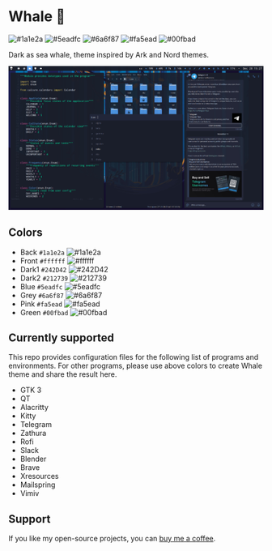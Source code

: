 # Whale 🐋

![#1a1e2a](https://placehold.co/15x15/1a1e2a/1a1e2a.png) ![#5eadfc](https://placehold.co/15x15/5eadfc/5eadfc.png) ![#6a6f87](https://placehold.co/15x15/ffffff/ffffff.png) ![#fa5ead](https://placehold.co/15x15/fa5ead/fa5ead.png) ![#00fbad](https://placehold.co/15x15/00fbad/00fbad.png)

Dark as sea whale, theme inspired by Ark and Nord themes.

![screenshot](https://github.com/anufrievroman/whale/blob/main/screenshot.jpg)


## Colors

- Back `#1a1e2a` ![#1a1e2a](https://placehold.co/15x15/1a1e2a/1a1e2a.png) 
- Front `#ffffff` ![#ffffff](https://placehold.co/15x15/ffffff/ffffff.png)
- Dark1 `#242D42` ![#242D42](https://placehold.co/15x15/242D42/242D42.png)
- Dark2 `#212739` ![#212739](https://placehold.co/15x15/212739/212739.png)
- Blue `#5eadfc` ![#5eadfc](https://placehold.co/15x15/5eadfc/5eadfc.png)
- Grey `#6a6f87` ![#6a6f87](https://placehold.co/15x15/6a6f87/6a6f87.png)
- Pink `#fa5ead` ![#fa5ead](https://placehold.co/15x15/fa5ead/fa5ead.png)
- Green `#00fbad` ![#00fbad](https://placehold.co/15x15/00fbad/00fbad.png)


## Currently supported

This repo provides configuration files for the following list of programs and environments. For other programs, please use above colors to create Whale theme and share the result here.

- GTK 3
- QT
- Alacritty
- Kitty
- Telegram
- Zathura
- Rofi
- Slack
- Blender
- Brave
- Xresources
- Mailspring
- Vimiv


## Support

If you like my open-source projects, you can [buy me a coffee](https://www.buymeacoffee.com/angryprofessor).
